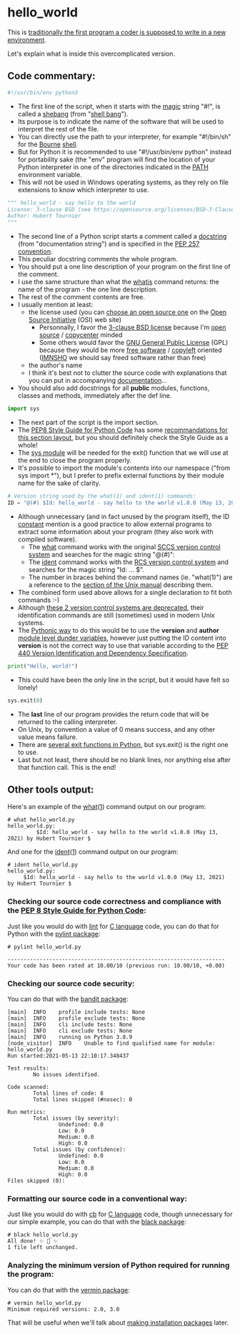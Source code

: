 # hello_world
This is [traditionally the first program a coder is supposed to write in a new environment](http://www.catb.org/~esr/jargon/html/H/hello-world.html).

Let's explain what is inside this overcomplicated version.

## Code commentary:
```Python
#!/usr/bin/env python3
```

* The first line of the script, when it starts with the [magic](http://www.catb.org/~esr/jargon/html/M/magic-number.html) string "#!", is called a [shebang](https://en.wikipedia.org/wiki/Shebang_(Unix))
(from "[shell bang](http://www.catb.org/~esr/jargon/html/S/shebang.html)").
* Its purpose is to indicate the name of the software that will be used to interpret the rest of the file.
* You can directly use the path to your interpreter, for example "#!/bin/sh" for the [Bourne](https://en.wikipedia.org/wiki/Stephen_R._Bourne) [shell](http://www.catb.org/~esr/jargon/html/S/shell.html).
* But for Python it is recommended to use "#!/usr/bin/env python" instead for portability sake
(the "env" program will find the location of your Python interpreter in one of the directories indicated in the
[PATH](http://www.catb.org/~esr/jargon/html/P/path.html) environment variable.
* This will not be used in Windows operating systems, as they rely on file extensions to know which interpreter to use.

```Python
""" hello_world - say hello to the world
License: 3-clause BSD (see https://opensource.org/licenses/BSD-3-Clause)
Author: Hubert Tournier
"""
```

* The second line of a Python script starts a comment called a [docstring](https://www.python.org/dev/peps/pep-0008/#documentation-strings) (from "documentation
  string") and is specified in the [PEP 257 convention](https://www.python.org/dev/peps/pep-0257/).
* This peculiar docstring comments the whole program.
* You should put a one line description of your program on the first line of the comment.
* I use the same structure than what the [whatis](https://www.freebsd.org/cgi/man.cgi?query=whatis) command returns: the name of the program - the one line description.
* The rest of the comment contents are free.
* I usually mention at least:
  * the license used (you can [choose an open source one](https://opensource.org/licenses/) on the [Open Source Initiative](https://opensource.org/) (OSI) web site)
    * Personnally, I favor the [3-clause BSD license](https://opensource.org/licenses/BSD-3-Clause) because I'm [open source](http://www.catb.org/~esr/jargon/html/O/open-source.html) / [copycenter](http://www.catb.org/~esr/jargon/html/C/copycenter.html) minded
    * Some others would favor the [GNU General Public License](https://opensource.org/licenses/gpl-license) (GPL) because they would be more [free software](http://www.catb.org/~esr/jargon/html/F/free-software.html) / [copyleft](http://www.catb.org/~esr/jargon/html/C/copyleft.html) oriented ([IMNSHO](http://www.catb.org/~esr/jargon/html/I/IMHO.html) we should say freed software rather than free) 
  * the author's name
  * I think it's best not to clutter the source code with explanations that you can put in accompanying [documentation](http://www.catb.org/~esr/jargon/html/D/documentation.html)...
* You should also add docstrings for all **public** modules, functions, classes and methods, immediately after the def line.

```Python
import sys
```

* The next part of the script is the import section.
* The [PEP8 Style Guide for Python Code](https://www.python.org/dev/peps/pep-0008/) has some [recommandations for this section layout](https://www.python.org/dev/peps/pep-0008/#imports), but you should definitely check the Style Guide as a whole!
* The [sys module](https://docs.python.org/3/library/sys.html) will be needed for the exit() function that we will use at the end to close the program properly.
* It's possible to import the module's contents into our namespace ("from sys import \*"), but I prefer to prefix external functions by their module name for the sake of clarity. 

```Python
# Version string used by the what(1) and ident(1) commands:
ID = "@(#) $Id: hello_world - say hello to the world v1.0.0 (May 13, 2021) by Hubert Tournier $"
```

* Although unnecessary (and in fact unused by the program itself), the ID [constant](https://www.python.org/dev/peps/pep-0008/#constants) mention is a good practice to allow external programs to extract some information about your program (they also work with compiled software).
  * The [what](https://www.freebsd.org/cgi/man.cgi?query=what) command works with the original [SCCS version control system](https://en.wikipedia.org/wiki/Source_Code_Control_System) and searches for the magic string "@(#)":
  * The [ident](https://www.freebsd.org/cgi/man.cgi?query=ident) command works with the [RCS version control system](https://en.wikipedia.org/wiki/Revision_Control_System) and searches for the magic string "Id: ... $".
  * The number in braces behind the command names (ie. "what(1)") are a reference to the [section of the Unix manual](https://www.freebsd.org/cgi/man.cgi?query=man) describing them. 
* The combined form used above allows for a single declaration to fit both commands :-)
* Although [these 2 version control systems are deprecated](https://initialcommit.com/blog/Technical-Guide-VCS-Internals), their identification commands are still (sometimes) used in modern Unix systems.
* The [Pythonic way](https://www.python.org/dev/peps/pep-0020/) to do this would be to use the __version__ and __author__ [module level dunder variables](https://www.python.org/dev/peps/pep-0008/#module-level-dunder-names), however just putting the ID content into __version__ is not the correct way to use that variable according to the [PEP 440 Version Identification and Dependency Specification](https://www.python.org/dev/peps/pep-0440/).

```Python
print("Hello, world!")
```

* This could have been the only line in the script, but it would have felt so lonely!

```Python
sys.exit(0)
```

* The **last** line of our program provides the return code that will be returned to the calling interpreter.
* On Unix, by convention a value of 0 means success, and any other value means failure.
* There are [several exit functions in Python](https://www.geeksforgeeks.org/python-exit-commands-quit-exit-sys-exit-and-os-_exit/), but sys.exit() is the right one to use.
* Last but not least, there should be no blank lines, nor anything else after that function call. This is the end!

## Other tools output:
Here's an example of the [what](https://www.freebsd.org/cgi/man.cgi?query=what)([1](https://www.freebsd.org/cgi/man.cgi?query=intro&sektion=1)) command output on our program:
```
# what hello_world.py
hello_world.py:
         $Id: hello_world - say hello to the world v1.0.0 (May 13, 2021) by Hubert Tournier $
```

And one for the [ident](https://www.freebsd.org/cgi/man.cgi?query=ident)([1](https://www.freebsd.org/cgi/man.cgi?query=intro&sektion=1)) command output on our program:
```
# ident hello_world.py
hello_world.py:
     $Id: hello_world - say hello to the world v1.0.0 (May 13, 2021) by Hubert Tournier $
```

### Checking our source code correctness and compliance with the [PEP 8 Style Guide for Python Code](https://www.python.org/dev/peps/pep-0008/):
Just like you would do with [lint](http://www.catb.org/~esr/jargon/html/L/lint.html) for [C language](http://www.catb.org/~esr/jargon/html/C/C.html) code, you can do that for Python with the [pylint package](https://pypi.org/project/pylint/):
```
# pylint hello_world.py

--------------------------------------------------------------------
Your code has been rated at 10.00/10 (previous run: 10.00/10, +0.00)
```

### Checking our source code security:
You can do that with the [bandit package](https://pypi.org/project/bandit/):
```
[main]  INFO    profile include tests: None
[main]  INFO    profile exclude tests: None
[main]  INFO    cli include tests: None
[main]  INFO    cli exclude tests: None
[main]  INFO    running on Python 3.8.9
[node_visitor]  INFO    Unable to find qualified name for module: hello_world.py
Run started:2021-05-13 22:10:17.348437

Test results:
        No issues identified.

Code scanned:
        Total lines of code: 8
        Total lines skipped (#nosec): 0

Run metrics:
        Total issues (by severity):
                Undefined: 0.0
                Low: 0.0
                Medium: 0.0
                High: 0.0
        Total issues (by confidence):
                Undefined: 0.0
                Low: 0.0
                Medium: 0.0
                High: 0.0
Files skipped (0):
```

### Formatting our source code in a conventional way:
Just like you would do with [cb](https://www.freebsd.org/cgi/man.cgi?query=cb&manpath=Unix+Seventh+Edition) for [C language](http://www.catb.org/~esr/jargon/html/C/C.html) code, though unnecessary for our simple example, you can do that with the [black package](https://pypi.org/project/black/):
```
# black hello_world.py
All done! ✨ 🍰 ✨
1 file left unchanged.
```

### Analyzing the minimum version of Python required for running the program:
You can do that with the [vermin package](https://pypi.org/project/vermin/):
```
# vermin hello_world.py
Minimum required versions: 2.0, 3.0
```
That will be useful when we'll talk about [making installation packages](https://packaging.python.org/tutorials/packaging-projects/) later.
